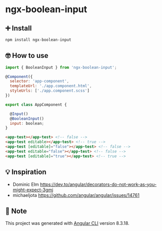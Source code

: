 # ngx-boolean-input

## ➕ Install

```sh 
npm install ngx-boolean-input
```

## 🤓 How to use

```javascript
import { BooleanInput } from 'ngx-boolean-input';

@Component({
  selector: 'app-component',
  templateUrl: './app.component.html',
  styleUrls: ['./app.component.scss']
})

export class AppComponent {

  @Input()
  @BooleanInput()
  input: boolean;
}
```

```html
<app-test></app-test> <!-- false -->
<app-test editable></app-test> <!-- true -->
<app-test [editable]="false"></app-test> <!-- false -->
<app-test editable="false"></app-test> <!-- false -->
<app-test [editable]="true"></app-test> <!-- true -->
```

## 💡 Inspiration

* Dominic Elm
https://dev.to/angular/decorators-do-not-work-as-you-might-expect-3gmj
* michaeljota https://github.com/angular/angular/issues/14761


## 📝 Note

This project was generated with [Angular CLI](https://github.com/angular/angular-cli) version 8.3.18.
